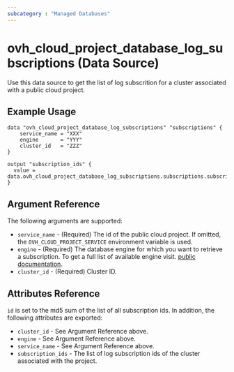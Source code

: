 ```yaml
---
subcategory : "Managed Databases"
---
```


# ovh_cloud_project_database_log_subscriptions (Data Source)

Use this data source to get the list of log subscrition for a cluster associated with a public cloud project.

## Example Usage

```hcl
data "ovh_cloud_project_database_log_subscriptions" "subscriptions" {
    service_name = "XXX"
    engine       = "YYY"
    cluster_id   = "ZZZ"
}

output "subscription_ids" {
  value = data.ovh_cloud_project_database_log_subscriptions.subscriptions.subscription_ids
}
```

## Argument Reference

The following arguments are supported:

* `service_name` - (Required) The id of the public cloud project. If omitted,
  the `OVH_CLOUD_PROJECT_SERVICE` environment variable is used.
* `engine` - (Required) The database engine for which you want to retrieve a subscription. To get a full list of available engine visit.
[public documentation](https://docs.ovh.com/gb/en/publiccloud/databases).
* `cluster_id` - (Required) Cluster ID.

## Attributes Reference

`id` is set to the md5 sum of the list of all subscription ids. In addition,
the following attributes are exported:

* `cluster_id` - See Argument Reference above.
* `engine` - See Argument Reference above.
* `service_name` - See Argument Reference above.
* `subscription_ids` - The list of log subscription ids of the cluster associated with the project.